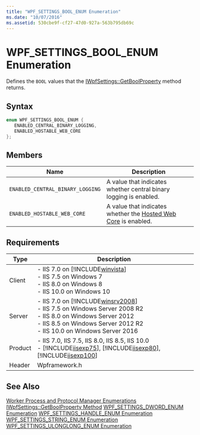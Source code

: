 ```yaml
---
title: "WPF_SETTINGS_BOOL_ENUM Enumeration"
ms.date: "10/07/2016"
ms.assetid: 530cbe9f-cf27-47d0-927a-563b795db69c
---
```

# WPF_SETTINGS_BOOL_ENUM Enumeration
Defines the `BOOL` values that the [IWpfSettings::GetBoolProperty](../../web-development-reference/native-code-api-reference/iwpfsettings-getboolproperty-method.md) method returns.  
  
## Syntax  
  
```cpp  
enum WPF_SETTINGS_BOOL_ENUM {  
   ENABLED_CENTRAL_BINARY_LOGGING,  
   ENABLED_HOSTABLE_WEB_CORE  
};  
```  
  
## Members  
  
|Name|Description|  
|----------|-----------------|  
|`ENABLED_CENTRAL_BINARY_LOGGING`|A value that indicates whether central binary logging is enabled.|  
|`ENABLED_HOSTABLE_WEB_CORE`|A value that indicates whether the [Hosted Web Core](../../web-development-reference/native-code-api-reference/hosted-web-core-api-reference.md) is enabled.|  
  
## Requirements  
  
|Type|Description|  
|----------|-----------------|  
|Client|-   IIS 7.0 on [!INCLUDE[winvista](../../wmi-provider/includes/winvista-md.md)]<br />-   IIS 7.5 on Windows 7<br />-   IIS 8.0 on Windows 8<br />-   IIS 10.0 on Windows 10|  
|Server|-   IIS 7.0 on [!INCLUDE[winsrv2008](../../wmi-provider/includes/winsrv2008-md.md)]<br />-   IIS 7.5 on Windows Server 2008 R2<br />-   IIS 8.0 on Windows Server 2012<br />-   IIS 8.5 on Windows Server 2012 R2<br />-   IIS 10.0 on Windows Server 2016|  
|Product|-   IIS 7.0, IIS 7.5, IIS 8.0, IIS 8.5, IIS 10.0<br />-   [!INCLUDE[iisexp75](../../web-development-reference/native-code-api-reference/includes/iisexp75-md.md)], [!INCLUDE[iisexp80](../../web-development-reference/native-code-api-reference/includes/iisexp80-md.md)], [!INCLUDE[iisexp100](../../web-development-reference/native-code-api-reference/includes/iisexp100-md.md)]|  
|Header|Wpframework.h|  
  
## See Also  
 [Worker Process and Protocol Manager Enumerations](../../web-development-reference/native-code-api-reference/worker-process-and-protocol-manager-enumerations.md)
 [IWpfSettings::GetBoolProperty Method](../../web-development-reference/native-code-api-reference/iwpfsettings-getboolproperty-method.md)
 [WPF_SETTINGS_DWORD_ENUM Enumeration](../../web-development-reference/native-code-api-reference/wpf-settings-dword-enum-enumeration.md)
 [WPF_SETTINGS_HANDLE_ENUM Enumeration](../../web-development-reference/native-code-api-reference/wpf-settings-handle-enum-enumeration.md)
 [WPF_SETTINGS_STRING_ENUM Enumeration](../../web-development-reference/native-code-api-reference/wpf-settings-string-enum-enumeration.md)
 [WPF_SETTINGS_ULONGLONG_ENUM Enumeration](../../web-development-reference/native-code-api-reference/wpf-settings-ulonglong-enum-enumeration.md)
